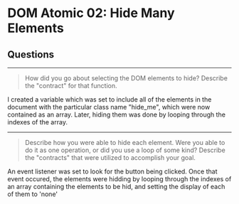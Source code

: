# DOM Atomic 02: Hide Many Elements

## Questions

---

> How did you go about selecting the DOM elements to hide? Describe the "contract" for that function.

I created a variable which was set to include all of the elements in the document with the particular class name "hide_me", which were now contained as an array. Later, hiding them was done by looping through the indexes of the array.

---

> Describe how you were able to hide each element. Were you able to do it as one operation, or did you use a loop of some kind? Describe the "contracts" that were utilized to accomplish your goal.

An event listener was set to look for the button being clicked. Once that event occured, the elements were hidding by looping through the indexes of an array containing the elements to be hid, and setting the display of each of them to 'none'